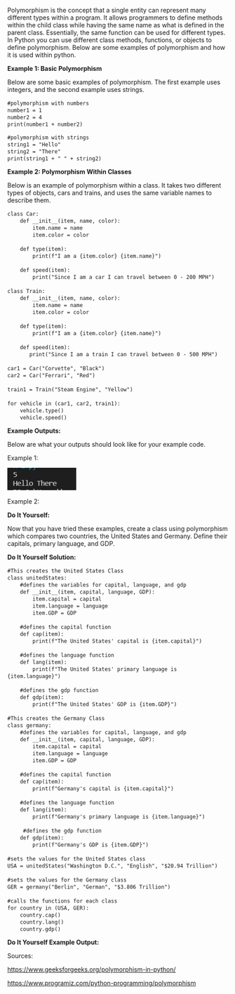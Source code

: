 Polymorphism is the concept that a single entity can represent many different types within a program. It allows programmers to define methods within the child class while having the same name as what is defined in the parent class. Essentially, the same function can be used for different types. In Python you can use different class methods, functions, or objects to define polymorphism. Below are some examples of polymorphism and how it is used within python.

**Example 1: Basic Polymorphism**

Below are some basic examples of polymorphism. The first example uses integers, and the second example uses strings.
```
#polymorphism with numbers
number1 = 1
number2 = 4
print(number1 + number2)
```
```
#polymorphism with strings
string1 = "Hello"
string2 = "There"
print(string1 + " " + string2)
```

**Example 2: Polymorphism Within Classes**

Below is an example of polymorphism within a class. It takes two different types of objects, cars and trains, and uses the same variable names to describe them.
```
class Car:
    def __init__(item, name, color):
        item.name = name
        item.color = color
    
    def type(item):
        print(f"I am a {item.color} {item.name}")

    def speed(item):
        print("Since I am a car I can travel between 0 - 200 MPH")

class Train:
    def __init__(item, name, color):
        item.name = name
        item.color = color

    def type(item):
        print(f"I am a {item.color} {item.name}")

    def speed(item):
       print("Since I am a train I can travel between 0 - 500 MPH")

car1 = Car("Corvette", "Black")
car2 = Car("Ferrari", "Red")

train1 = Train("Steam Engine", "Yellow")

for vehicle in (car1, car2, train1):
    vehicle.type()
    vehicle.speed()
```

**Example Outputs:**

Below are what your outputs should look like for your example code.

Example 1:

![Example 1](https://github.com/nhagen2019/Teach_OOP_py/blob/master/Lesson%207:%20Polymorphism/poly%20output%201.PNG) 
 
Example 2:
 

**Do It Yourself:**

Now that you have tried these examples, create a class using polymorphism which compares two countries, the United States and Germany. Define their capitals, primary language, and GDP. 


**Do It Yourself Solution:**
```
#This creates the United States Class
class unitedStates:
    #defines the variables for capital, language, and gdp
    def __init__(item, capital, language, GDP):
        item.capital = capital
        item.language = language 
        item.GDP = GDP
    
    #defines the capital function
    def cap(item):
        print(f"The United States' capital is {item.capital}")

    #defines the language function
    def lang(item):
        print(f"The United States' primary language is {item.language}")

    #defines the gdp function
    def gdp(item):
        print(f"The United States' GDP is {item.GDP}")

#This creates the Germany Class
class germany:
    #defines the variables for capital, language, and gdp
    def __init__(item, capital, language, GDP):
        item.capital = capital
        item.language = language
        item.GDP = GDP
    
    #defines the capital function
    def cap(item):
        print(f"Germany's capital is {item.capital}")

    #defines the language function
    def lang(item):
        print(f"Germany's primary language is {item.language}")

     #defines the gdp function
    def gdp(item):
        print(f"Germany's GDP is {item.GDP}")

#sets the values for the United States class
USA = unitedStates("Washington D.C.", "English", "$20.94 Trillion")

#sets the values for the Germany class
GER = germany("Berlin", "German", "$3.806 Trillion")

#calls the functions for each class
for country in (USA, GER):
    country.cap()
    country.lang()
    country.gdp()
```
**Do It Yourself Example Output:**

Sources:

https://www.geeksforgeeks.org/polymorphism-in-python/

https://www.programiz.com/python-programming/polymorphism

